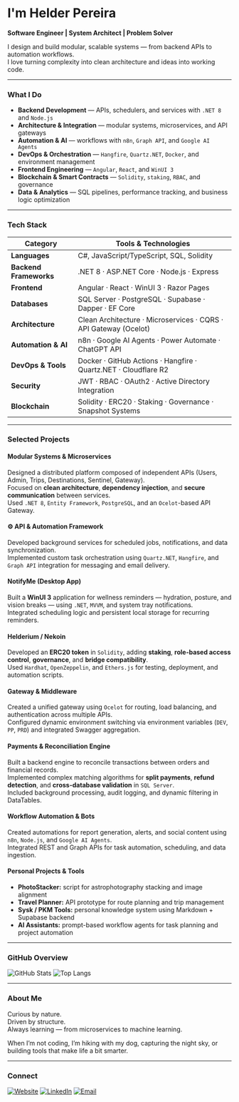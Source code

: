 # I'm Helder Pereira  

**Software Engineer | System Architect | Problem Solver**  

I design and build modular, scalable systems — from backend APIs to automation workflows.  
I love turning complexity into clean architecture and ideas into working code.  

---

### What I Do
- **Backend Development** — APIs, schedulers, and services with `.NET 8` and `Node.js`
- **Architecture & Integration** — modular systems, microservices, and API gateways
- **Automation & AI** — workflows with `n8n`, `Graph API`, and `Google AI Agents`
- **DevOps & Orchestration** — `Hangfire`, `Quartz.NET`, `Docker`, and environment management
- **Frontend Engineering** — `Angular`, `React`, and `WinUI 3`
- **Blockchain & Smart Contracts** — `Solidity`, `staking`, `RBAC`, and governance
- **Data & Analytics** — SQL pipelines, performance tracking, and business logic optimization

---

### Tech Stack

| Category | Tools & Technologies |
|-----------|----------------------|
| **Languages** | C#, JavaScript/TypeScript, SQL, Solidity |
| **Backend Frameworks** | .NET 8 · ASP.NET Core · Node.js · Express |
| **Frontend** | Angular · React · WinUI 3 · Razor Pages |
| **Databases** | SQL Server · PostgreSQL · Supabase · Dapper · EF Core |
| **Architecture** | Clean Architecture · Microservices · CQRS · API Gateway (Ocelot) |
| **Automation & AI** | n8n · Google AI Agents · Power Automate · ChatGPT API |
| **DevOps & Tools** | Docker · GitHub Actions · Hangfire · Quartz.NET · Cloudflare R2 |
| **Security** | JWT · RBAC · OAuth2 · Active Directory Integration |
| **Blockchain** | Solidity · ERC20 · Staking · Governance · Snapshot Systems |

---

### Selected Projects

#### Modular Systems & Microservices
Designed a distributed platform composed of independent APIs (Users, Admin, Trips, Destinations, Sentinel, Gateway).  
Focused on **clean architecture**, **dependency injection**, and **secure communication** between services.  
Used `.NET 8`, `Entity Framework`, `PostgreSQL`, and an `Ocelot`-based API Gateway.

#### ⚙️ API & Automation Framework
Developed background services for scheduled jobs, notifications, and data synchronization.  
Implemented custom task orchestration using `Quartz.NET`, `Hangfire`, and `Graph API` integration for messaging and email delivery.

#### NotifyMe (Desktop App)
Built a **WinUI 3** application for wellness reminders — hydration, posture, and vision breaks — using `.NET`, `MVVM`, and system tray notifications.  
Integrated scheduling logic and persistent local storage for recurring reminders.

#### Helderium / Nekoin
Developed an **ERC20 token** in `Solidity`, adding **staking**, **role-based access control**, **governance**, and **bridge compatibility**.  
Used `Hardhat`, `OpenZeppelin`, and `Ethers.js` for testing, deployment, and automation scripts.

#### Gateway & Middleware
Created a unified gateway using `Ocelot` for routing, load balancing, and authentication across multiple APIs.  
Configured dynamic environment switching via environment variables (`DEV`, `PP`, `PRD`) and integrated Swagger aggregation.

#### Payments & Reconciliation Engine
Built a backend engine to reconcile transactions between orders and financial records.  
Implemented complex matching algorithms for **split payments**, **refund detection**, and **cross-database validation** in `SQL Server`.  
Included background processing, audit logging, and dynamic filtering in DataTables.

#### Workflow Automation & Bots
Created automations for report generation, alerts, and social content using `n8n`, `Node.js`, and `Google AI Agents`.  
Integrated REST and Graph APIs for task automation, scheduling, and data ingestion.

#### Personal Projects & Tools
- **PhotoStacker:** script for astrophotography stacking and image alignment  
- **Travel Planner:** API prototype for route planning and trip management  
- **Sysk / PKM Tools:** personal knowledge system using Markdown + Supabase backend  
- **AI Assistants:** prompt-based workflow agents for task planning and project automation  

---

### GitHub Overview
![GitHub Stats](https://github-readme-stats.vercel.app/api?username=hplive&show_icons=true&count_private=true&include_all_commits=true&theme=github_dark)
![Top Langs](https://github-readme-stats.vercel.app/api/top-langs/?username=hplive&layout=compact&theme=github_dark)


---

### About Me
Curious by nature.  
Driven by structure.  
Always learning — from microservices to machine learning.  

When I’m not coding, I’m hiking with my dog, capturing the night sky, or building tools that make life a bit smarter.

---

### Connect
[![Website](https://img.shields.io/badge/Website-helderpereira.dev-000000?style=flat&logo=vercel)](https://helderpereira.dev)
[![LinkedIn](https://img.shields.io/badge/LinkedIn-Helder%20Pereira-0077B5?style=flat&logo=linkedin)](https://linkedin.com/in/helderpereira)
[![Email](https://img.shields.io/badge/Email-hplive%40hotmail.com-1a1a1a?style=flat&logo=gmail)](mailto:hplive@hotmail.com)
